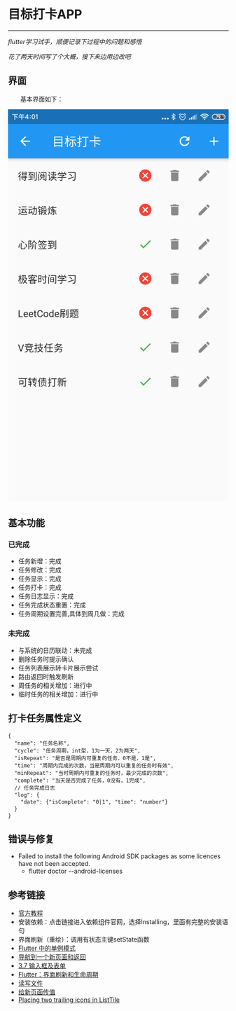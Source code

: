 # 目标打卡APP
***
*flutter学习试手，顺便记录下过程中的问题和感悟*

*花了两天时间写了个大概，接下来边用边改吧*

## 界面
&ensp;&ensp;&ensp;&ensp;基本界面如下：

![page.png](./page.png)

## 基本功能
### 已完成
- 任务新增：完成
- 任务修改：完成
- 任务显示：完成
- 任务打卡：完成
- 任务日志显示：完成
- 任务完成状态重置：完成
- 任务周期设置完善,具体到周几做：完成

### 未完成
- 与系统的日历联动：未完成
- 删除任务时提示确认
- 任务列表展示转卡片展示尝试
- 路由返回时触发刷新
- 周任务的相关增加：进行中
- 临时任务的相关增加：进行中

## 打卡任务属性定义
```json5
{
  "name": "任务名称",
  "cycle": "任务周期，int型，1为一天，2为两天",
  "isRepeat": "是否是周期内可重复的任务，0不是，1是",
  "time": "周期内完成的次数，当是周期内可以重复的任务时有效",
  "minRepeat": "当时周期内可重复的任务时，最少完成的次数",
  "complete": "当天是否完成了任务，0没有，1完成",
  // 任务完成日志
  "log": {
    "date": {"isComplete": "0|1", "time": "number"}
  }
}
```

## 错误与修复
- Failed to install the following Android SDK packages as some licences have not been accepted.
    - flutter doctor --android-licenses

## 参考链接
- [官方教程](https://flutterchina.club/setup-windows/#%E8%8E%B7%E5%8F%96flutter-sdk)
- 安装依赖：点击链接进入依赖组件官网，选择Installing，里面有完整的安装语句
- 界面刷新（重绘）：调用有状态主键setState函数
- [Flutter 中的单例模式](https://juejin.im/post/5c83d5ac5188257de66337a9)
- [导航到一个新页面和返回](https://flutter.cn/docs/cookbook/navigation/navigation-basics)
- [3.7 输入框及表单](https://book.flutterchina.club/chapter3/input_and_form.html)
- [Flutter：界面刷新和生命周期](https://juejin.im/post/5ca81c80e51d4509f8232e9b)
- [读写文件](https://flutterchina.club/reading-writing-files/)
- [给新页面传值](https://flutterchina.club/cookbook/navigation/passing-data/)
- [Placing two trailing icons in ListTile](https://stackoverflow.com/questions/54548853/placing-two-trailing-icons-in-listtile)
